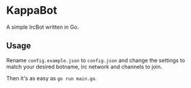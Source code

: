 KappaBot
========

A simple IrcBot written in Go.

Usage
-----

Rename `config.example.json` to `config.json` and change
the settings to match your desired botname, irc network
and channels to join.

Then it's as easy as `go run main.go`.
